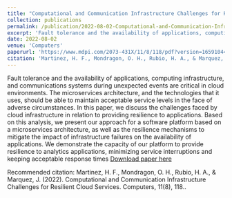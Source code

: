 ```yaml
---
title: "Computational and Communication Infrastructure Challenges for Resilient Cloud Services"
collection: publications
permalink: /publication/2022-08-02-Computational-and-Communication-Infraestructure-Challenges-for-Resillient-Cloud-Services
excerpt: 'Fault tolerance and the availability of applications, computing infrastructure, and communications systems during unexpected events are critical in cloud environments. The microservices architecture, and the technologies that it uses, should be able to maintain acceptable service levels in the face of adverse circumstances. In this paper, we discuss the challenges faced by cloud infrastructure in relation to providing resilience to applications. Based on this analysis, we present our approach for a software platform based on a microservices architecture, as well as the resilience mechanisms to mitigate the impact of infrastructure failures on the availability of applications. We demonstrate the capacity of our platform to provide resilience to analytics applications, minimizing service interruptions and keeping acceptable response times.'
date: 2022-08-02
venue: 'Computers'
paperurl: 'https://www.mdpi.com/2073-431X/11/8/118/pdf?version=1659104455'
citation: 'Martinez, H. F., Mondragon, O. H., Rubio, H. A., & Marquez, J. (2022). Computational and Communication Infrastructure Challenges for Resilient Cloud Services. Computers, 11(8), 118.'
---
```

Fault tolerance and the availability of applications, computing infrastructure, and communications systems during unexpected events are critical in cloud environments. The microservices architecture, and the technologies that it uses, should be able to maintain acceptable service levels in the face of adverse circumstances. In this paper, we discuss the challenges faced by cloud infrastructure in relation to providing resilience to applications. Based on this analysis, we present our approach for a software platform based on a microservices architecture, as well as the resilience mechanisms to mitigate the impact of infrastructure failures on the availability of applications. We demonstrate the capacity of our platform to provide resilience to analytics applications, minimizing service interruptions and keeping acceptable response times
[Download paper here](https://www.mdpi.com/2073-431X/11/8/118/pdf?version=1659104455)

Recommended citation: Martinez, H. F., Mondragon, O. H., Rubio, H. A., & Marquez, J. (2022). Computational and Communication Infrastructure Challenges for Resilient Cloud Services. Computers, 11(8), 118..